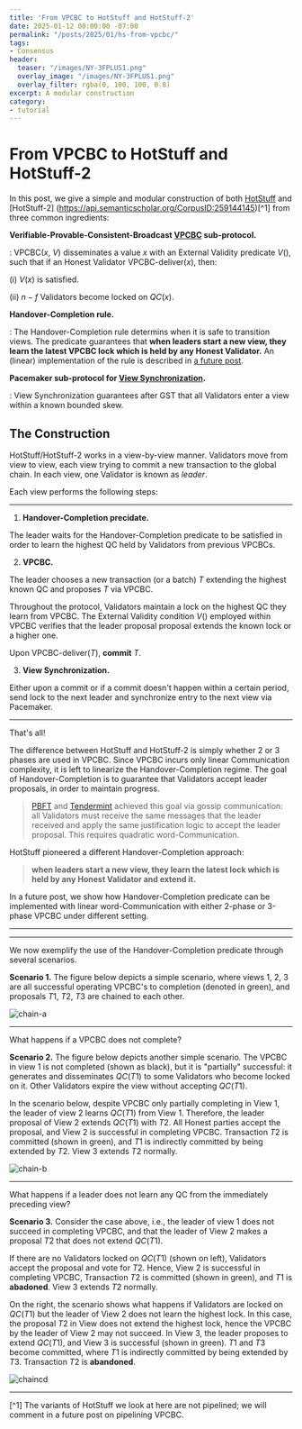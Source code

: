```yaml
---
title: 'From VPCBC to HotStuff and HotStuff-2'
date: 2025-01-12 00:00:00 -07:00
permalink: "/posts/2025/01/hs-from-vpcbc/"
tags:
- Consensus
header:
  teaser: "/images/NY-3FPLUS1.png"
  overlay_image: "/images/NY-3FPLUS1.png"
  overlay_filter: rgba(0, 100, 100, 0.8)
excerpt: A modular construction
category:
- tutorial
---
```


# From VPCBC to HotStuff and HotStuff-2

In this post, we give a simple and modular construction of both [HotStuff](https://api.semanticscholar.org/CorpusID:197644531) and [HotStuff-2] (https://api.semanticscholar.org/CorpusID:259144145)[^1]
from three common ingredients:

**Verifiable-Provable-Consistent-Broadcast [VPCBC](https://malkhi.com/posts/2025/01/vpcbc/) sub-protocol.**

: VPCBC($x$, $V$) disseminates a value $x$ with an External Validity predicate $V()$, such that if an Honest Validator VPCBC-deliver($x$), then: 

  (i) $V(x)$ is satisfied.
  
  (ii) $n-f$ Validators become locked on $QC(x)$. 

**Handover-Completion rule.** 

: The Handover-Completion rule determins when it is safe to transition views. The predicate guarantees that **when leaders start a new view, they learn the latest VPCBC lock which is held by any Honest Validator.** An (linear) implementation of the rule is described in [a future post](https://).

**Pacemaker sub-protocol for [View Synchronization](https://malkhi.com/posts/2023/04/lumiere/).**

: View Synchronization guarantees after GST that all Validators enter a view within a known bounded skew.


## The Construction 

HotStuff/HotStuff-2 works in a view-by-view manner. 
Validators move from view to view, each view trying to commit a new transaction to the global chain.
In each view, one Validator is known as *leader*. 

Each view performs the following steps:

---

1. **Handover-Completion precidate.**

The leader waits for the Handover-Completion predicate to be satisfied in order to learn the highest QC held by Validators from previous VPCBCs.

2. **VPCBC.**

The leader chooses a new transaction (or a batch) $T$ extending the highest known QC and proposes $T$ via VPCBC. 

Throughout the protocol, Validators maintain a lock on the highest QC they learn from VPCBC. 
The External Validity condition $V()$ employed within VPCBC verifies that the leader proposal proposal extends the known lock or a higher one. 

Upon VPCBC-deliver($T$), **commit** $T$.

3. **View Synchronization.**

Either upon a commit or if a commit doesn't happen within a certain period, send lock to the next leader and synchronize entry to the next view via Pacemaker.

---

That's all!

The difference between HotStuff and HotStuff-2 is simply whether 2 or 3 phases are used in VPCBC.
Since VPCBC incurs only linear Communication complexity, it is left to linearize the Handover-Completion regime. The goal of Handover-Completion is to guarantee that Validators accept leader proposals, in order to maintain progress.

> [PBFT](https://api.semanticscholar.org/CorpusID:221599614) and [Tendermint](https://api.semanticscholar.org/CorpusID:59082906) achieved this goal via gossip communication: all Validators must receive the same messages that the leader received and apply the same justification logic to accept the leader proposal. This requires quadratic word-Communication.

HotStuff pioneered a different Handover-Completion approach: 

>**when leaders start a new view, they learn the latest lock which is held by any Honest Validator and extend it.** 

In a future post, we show how Handover-Completion predicate can be implemented with linear word-Communication with either 2-phase or 3-phase VPCBC under different setting.   

---
---

We now exemplify the use of the Handover-Completion predicate through several scenarios.

**Scenario 1.** The figure below depicts a simple scenario, where views 1, 2, 3 are all successful operating VPCBC's to completion (denoted in green), and proposals $T1$, $T2$, $T3$ are chained to each other.

![chain-a](https://hackmd.io/_uploads/HJ-P6mxDkg.png)

---

What happens if a VPCBC does not complete? 

**Scenario 2.** The figure below depicts another simple scenario. The VPCBC in view 1 is not completed (shown as black), but it is "partially" successful: it generates and disseminates $QC(T1)$ to some Validators who become locked on it. Other Validators expire the view without accepting $QC(T1)$.

In the scenario below, despite VPCBC only partially completing in View 1, 
the leader of view 2 learns $QC(T1)$ from View 1. Therefore, the leader proposal of View 2 extends $QC(T1)$ with $T2$. All Honest parties accept the proposal, and View 2 is successful in completing VPCBC. Transaction $T2$ is committed (shown in green), and $T1$ is indirectly committed by being extended by $T2$. View 3 extends $T2$ normally.

![chain-b](https://hackmd.io/_uploads/HyLW-Ngwke.png)

---

What happens if a leader does not learn any QC from the immediately preceding view?

**Scenario 3.**
Consider the case above, i.e., the leader of view 1 does not succeed in completing VPCBC, and that the leader of View 2 makes a proposal $T2$ that does not extend $QC(T1)$.

If there are no Validators locked on $QC(T1)$ (shown on left), Validators accept the proposal and vote for $T2$. Hence, View 2 is successful in completing VPCBC, Transaction $T2$ is committed (shown in green), and $T1$ is **abadoned**. View 3 extends $T2$ normally.

On the right, the scenario shows what happens if Validators are locked on $QC(T1)$ but the leader of View 2 does not learn the highest lock. In this case, the proposal $T2$ in View does not extend the highest lock, hence the VPCBC by the leader of View 2 may not succeed.
In View 3, the leader proposes to extend $QC(T1)$, and View 3 is successful (shown in green). $T1$ and $T3$ become committed, where $T1$ is indirectly committed by being extended by $T3$. Transaction $T2$ is **abandoned**.

![chaincd](https://hackmd.io/_uploads/HJMdmYgvkx.png)

---

[^1] The variants of HotStuff we look at here are not pipelined; we will comment in a future post on pipelining VPCBC. 


